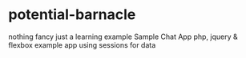 # potential-barnacle

nothing fancy just a learning example
Sample Chat App
php, jquery & flexbox example app using sessions for data

